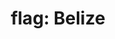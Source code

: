 ---
layout: flags
title: "flag: Belize"
emoji: flag_belize
permalink: 🇧🇿.html
image: assets/img/3moji/flag_belize.png
---